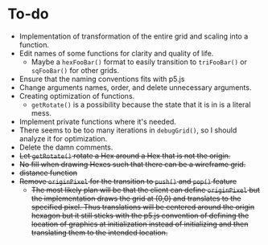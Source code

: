 # To-do
- Implementation of transformation of the entire grid and scaling into a function.
- Edit names of some functions for clarity and quality of life.
  - Maybe a `hexFooBar()` format to easily transition to `triFooBar()` or `sqFooBar()` for other grids.
- Ensure that the naming conventions fits with p5.js
- Change arguments names, order, and delete unnecessary arguments.
- Creating optimization of functions.
  - `getRotate()` is a possibility because the state that it is in is a literal mess.
- Implement private functions where it's needed.
- There seems to be too many iterations in `debugGrid()`, so I should analyze it for optimization.
- Delete the damn comments.
- ~~Let `getRotate()` rotate a Hex around a Hex that is not the origin.~~
- ~~No fill when drawing Hexes such that there can be a wireframe grid.~~
- ~~distance function~~
- ~~Remove `originPixel` for the transition to `push()` and `pop()` feature~~
  - ~~The most likely plan will be that the client can define `originPixel` but the implementation draws the grid at (0,0) and translates to the specified pixel. Thus translations will be centered around the origin hexagon but it still sticks with the p5.js convention of defining the location of graphics at initialization instead of initializing and then translating them to the intended location.~~
